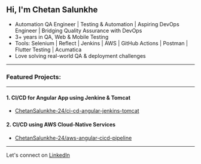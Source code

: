 ## Hi, I'm Chetan Salunkhe
- Automation QA Engineer | Testing & Automation | Aspiring DevOps Engineer | Bridging Quality Assurance with DevOps
- 3+ years in QA, Web & Mobile Testing
- Tools: Selenium | Reflect | Jenkins | AWS | GitHub Actions | Postman | Flutter Testing | Acumatica
- Love solving real-world QA & deployment challenges

---
### Featured Projects:
---

#### 1. CI/CD for Angular App using Jenkine & Tomcat
 - [ChetanSalunkhe-24/ci-cd-angular-jenkins-tomcat](https://github.com/ChetanSalunkhe-24/ci-cd-angular-jenkins-tomcat)
#### 2. CI/CD using AWS Cloud-Native Services
 - [ChetanSalunkhe-24/aws-angular-cicd-pipeline](https://github.com/ChetanSalunkhe-24/aws-angular-cicd-pipeline)

---
Let's connect on [LinkedIn](www.linkedin.com/in/chetan-salunkhe-a84a32196)